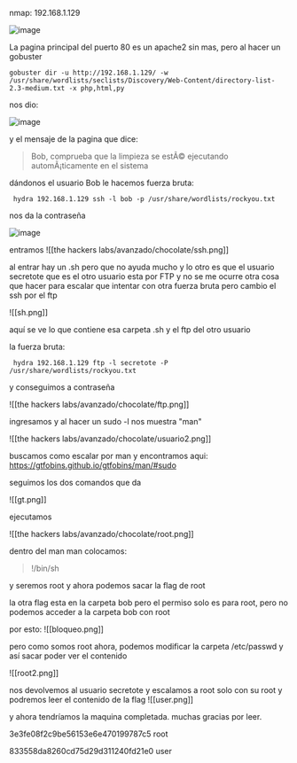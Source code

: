 nmap: 192.168.1.129

![image](https://github.com/user-attachments/assets/d17ebd57-216c-46bd-aece-555b03dab70c)

La pagina principal del puerto 80 es un apache2 sin mas, pero al hacer un gobuster

    gobuster dir -u http://192.168.1.129/ -w /usr/share/wordlists/seclists/Discovery/Web-Content/directory-list-2.3-medium.txt -x php,html,py 

nos dio: 

![image](https://github.com/user-attachments/assets/58916336-6df0-4c2c-8c17-b8557361e0d7)

y el mensaje de la pagina que dice:
>  Bob, comprueba que la limpieza se estÃ© ejecutando automÃ¡ticamente en el sistema

dándonos el usuario Bob
le hacemos fuerza bruta:

     hydra 192.168.1.129 ssh -l bob -p /usr/share/wordlists/rockyou.txt

nos da la contraseña

![image](https://github.com/user-attachments/assets/835ab1aa-09f6-4c86-bf5d-67a9c4b776b7)

entramos
![[the hackers labs/avanzado/chocolate/ssh.png]]

al entrar hay un .sh pero que no ayuda mucho y lo otro es que el usuario secretote que es el otro usuario esta por FTP y no se me ocurre otra cosa que hacer para escalar que intentar con otra fuerza bruta pero cambio el ssh por el ftp

![[sh.png]]

aquí se ve lo que contiene esa carpeta .sh y el ftp del otro usuario

la fuerza bruta: 

     hydra 192.168.1.129 ftp -l secretote -P /usr/share/wordlists/rockyou.txt

y conseguimos a contraseña

![[the hackers labs/avanzado/chocolate/ftp.png]]

ingresamos y al hacer un sudo -l nos muestra "man"

![[the hackers labs/avanzado/chocolate/usuario2.png]]

buscamos como escalar por man y encontramos aqui: https://gtfobins.github.io/gtfobins/man/#sudo

seguimos los dos comandos que da

![[gt.png]]

ejecutamos 

![[the hackers labs/avanzado/chocolate/root.png]]

dentro del man man colocamos: 
> !/bin/sh

y seremos root y ahora podemos sacar la flag de root

la otra flag esta en la carpeta bob pero el permiso solo es para root, pero no podemos acceder a la carpeta bob con root

por esto: 
![[bloqueo.png]]

pero como somos root ahora, podemos modificar la carpeta /etc/passwd y así sacar poder ver el contenido

![[root2.png]]

nos devolvemos al usuario secretote y escalamos a root solo con su root
y podremos leer el contenido de la flag
![[user.png]]

y ahora tendríamos la maquina completada. muchas gracias por leer. 

3e3fe08f2c9be56153e6e470199787c5 root

833558da8260cd75d29d311240fd21e0 user 
